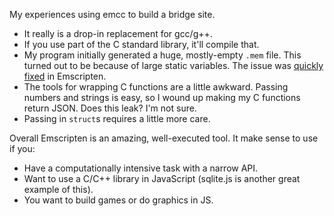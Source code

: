My experiences using emcc to build a bridge site.

- It really is a drop-in replacement for gcc/g++.
- If you use part of the C standard library, it'll compile that.
- My program initially generated a huge, mostly-empty `.mem` file. This turned out to be because of large static variables. The issue was [quickly fixed][1] in Emscripten.
- The tools for wrapping C functions are a little awkward. Passing numbers and strings is easy, so I wound up making my C functions return JSON. Does this leak? I'm not sure.
- Passing in `struct`s requires a little more care.

Overall Emscripten is an amazing, well-executed tool. It make sense to use if you:

- Have a computationally intensive task with a narrow API.
- Want to use a C/C++ library in JavaScript (sqlite.js is another great example of this).
- You want to build games or do graphics in JS.

[1]: https://github.com/kripken/emscripten/issues/3907
